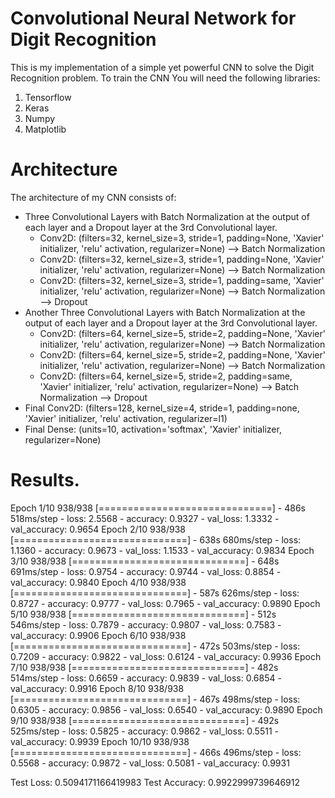 # Convolutional Neural Network for Digit Recognition
This is my implementation of a simple yet powerful CNN to solve the Digit Recognition problem. To train the CNN You will need the following libraries:
1. Tensorflow
1. Keras
1. Numpy
1. Matplotlib

# Architecture
The architecture of my CNN consists of:
- Three Convolutional Layers with Batch Normalization at the output of each layer and a Dropout layer at the 3rd Convolutional layer.
  - Conv2D: (filters=32, kernel_size=3, stride=1, padding=None, 'Xavier' initializer, 'relu' activation, regularizer=None) --> Batch Normalization
  - Conv2D: (filters=32, kernel_size=3, stride=1, padding=None, 'Xavier' initializer, 'relu' activation, regularizer=None) --> Batch Normalization
  - Conv2D: (filters=32, kernel_size=3, stride=1, padding=same, 'Xavier' initializer, 'relu' activation, regularizer=None) --> Batch Normalization --> Dropout
- Another Three Convolutional Layers with Batch Normalization at the output of each layer and a Dropout layer at the 3rd Convolutional layer.
  - Conv2D: (filters=64, kernel_size=5, stride=2, padding=None, 'Xavier' initializer, 'relu' activation, regularizer=None) --> Batch Normalization
  - Conv2D: (filters=64, kernel_size=5, stride=2, padding=None, 'Xavier' initializer, 'relu' activation, regularizer=None) --> Batch Normalization
  - Conv2D: (filters=64, kernel_size=5, stride=2, padding=same, 'Xavier' initializer, 'relu' activation, regularizer=None) --> Batch Normalization --> Dropout
- Final Conv2D: (filters=128, kernel_size=4, stride=1, padding=none, 'Xavier' initializer, 'relu' activation, regularizer=l1)
- Final Dense: (units=10, activation='softmax', 'Xavier' initializer, regularizer=None)

# Results.
Epoch 1/10
938/938 [==============================] - 486s 518ms/step - loss: 2.5568 - accuracy: 0.9327 - val_loss: 1.3332 - val_accuracy: 0.9654
Epoch 2/10
938/938 [==============================] - 638s 680ms/step - loss: 1.1360 - accuracy: 0.9673 - val_loss: 1.1533 - val_accuracy: 0.9834
Epoch 3/10
938/938 [==============================] - 648s 691ms/step - loss: 0.9754 - accuracy: 0.9744 - val_loss: 0.8854 - val_accuracy: 0.9840
Epoch 4/10
938/938 [==============================] - 587s 626ms/step - loss: 0.8727 - accuracy: 0.9777 - val_loss: 0.7965 - val_accuracy: 0.9890
Epoch 5/10
938/938 [==============================] - 512s 546ms/step - loss: 0.7879 - accuracy: 0.9807 - val_loss: 0.7583 - val_accuracy: 0.9906
Epoch 6/10
938/938 [==============================] - 472s 503ms/step - loss: 0.7209 - accuracy: 0.9822 - val_loss: 0.6124 - val_accuracy: 0.9936
Epoch 7/10
938/938 [==============================] - 482s 514ms/step - loss: 0.6659 - accuracy: 0.9839 - val_loss: 0.6854 - val_accuracy: 0.9916
Epoch 8/10
938/938 [==============================] - 467s 498ms/step - loss: 0.6305 - accuracy: 0.9856 - val_loss: 0.6540 - val_accuracy: 0.9890
Epoch 9/10
938/938 [==============================] - 492s 525ms/step - loss: 0.5825 - accuracy: 0.9862 - val_loss: 0.5511 - val_accuracy: 0.9939
Epoch 10/10
938/938 [==============================] - 466s 496ms/step - loss: 0.5568 - accuracy: 0.9872 - val_loss: 0.5081 - val_accuracy: 0.9931

Test Loss: 0.5094171166419983
Test Accuracy: 0.9922999739646912

